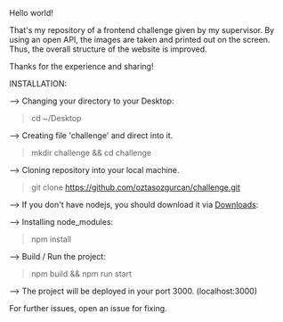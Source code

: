 Hello world!

That's my repository of a frontend challenge given by my supervisor. By using an open API, the images are taken and printed out on the screen. Thus, the overall structure of the website is improved.

Thanks for the experience and sharing!

INSTALLATION:

--> Changing your directory to your Desktop:

>cd ~/Desktop

--> Creating file 'challenge' and direct into it.
 
>mkdir challenge && cd challenge

--> Cloning repository into your local machine.

>git clone https://github.com/oztasozgurcan/challenge.git

--> If you don't have nodejs, you should download it via [Downloads](https://nodejs.org/en/download/):

--> Installing node_modules:

>npm install

--> Build / Run the project:

>npm build && npm run start

--> The project will be deployed in your port 3000. (localhost:3000)

For further issues, open an issue for fixing.
